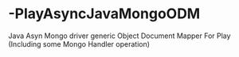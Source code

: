 # -PlayAsyncJavaMongoODM
Java Asyn Mongo driver generic  Object Document Mapper For Play (Including some Mongo Handler operation)

